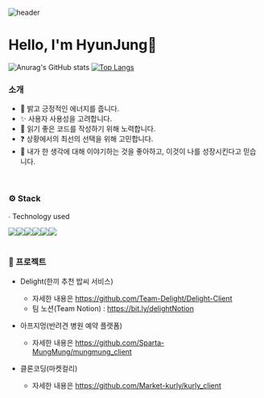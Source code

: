 <!--
**yanghyunjung/yanghyunjung** is a ✨ _special_ ✨ repository because its `README.md` (this file) appears on your GitHub profile.

Here are some ideas to get you started:

- 🔭 I’m currently working on ...
- 🌱 I’m currently learning ...
- 👯 I’m looking to collaborate on ...
- 🤔 I’m looking for help with ...
- 💬 Ask me about ...
- 📫 How to reach me: ...
- 😄 Pronouns: ...
- ⚡ Fun fact: ...
-->

![header](https://capsule-render.vercel.app/api?type=waving&color=gradient&height=200&text=HyunJung&fontAlign=70&fontAlignY=40&animation=twinkling)  

# Hello, I'm HyunJung👋     
![Anurag's GitHub stats](https://github-readme-stats.vercel.app/api?username=yanghyunjung&show_icons=true&theme=radical)
[![Top Langs](https://github-readme-stats.vercel.app/api/top-langs/?username=yanghyunjung&hide=html&layout=compact)](https://github.com/anuraghazra/github-readme-stats)   

<h3 align="flex-start"> 소개 </h3>     

- 🌝 밝고 긍정적인 에너지를 줍니다.    
- ✨ 사용자 사용성을 고려합니다.
- 🍒 읽기 좋은 코드를 작성하기 위해 노력합니다.      
- ❓ 상황에서의 최선의 선택을 위해 고민합니다.      
- 👥 내가 한 생각에 대해 이야기하는 것을 좋아하고, 이것이 나를 성장시킨다고 믿습니다.     
</br>

<h3 align="flex-start">⚙️ Stack</h3>
<p align="flex-start">∙ Technology used</p>
<div align="flex-start"><img src="https://img.shields.io/badge/JavaScript-FFCD11?style=flat-square&logo=JavaScript&logoColor=white"></img><img src="https://img.shields.io/badge/React-00BCF6?style=flat-square&logo=React&logoColor=white"></img><img src="https://img.shields.io/badge/CSS3-0A84FF?style=flat-square&logo=CSS3&logoColor=white"></img><img src="https://img.shields.io/badge/StyledComponents-DB7093?style=flat-square&logo=StyledComponents&logoColor=white"></img><img src="https://img.shields.io/badge/HTML5-E34F26?style=flat-square&logo=HTML5&logoColor=white"></img><img src="https://img.shields.io/badge/Python-4B8BBE?style=flat-square&logo=Python&logoColor=white"></div>
</br>   

<h3 align="flex-start"> 🌟 프로젝트 </h3>      

- Delight(한끼 추천 밥씨 서비스)    
  - 자세한 내용은 https://github.com/Team-Delight/Delight-Client   
  - 팀 노션(Team Notion) : https://bit.ly/delightNotion   

- 아프지멍(반려견 병원 예약 플랫폼)    
  - 자세한 내용은 https://github.com/Sparta-MungMung/mungmung_client   

- 클론코딩(마켓컬리)
  - 자세한 내용은 https://github.com/Market-kurly/kurly_client 

